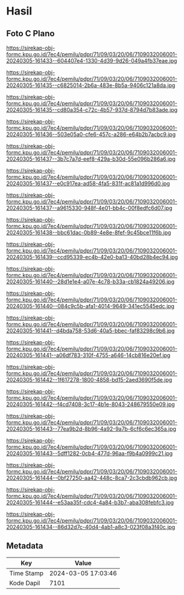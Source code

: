 # Hasil

## Foto C Plano

https://sirekap-obj-formc.kpu.go.id/7ec4/pemilu/pdpr/71/09/03/20/06/7109032006001-20240305-161433--604407e4-1330-4d39-9d26-049a4fb37eae.jpg

https://sirekap-obj-formc.kpu.go.id/7ec4/pemilu/pdpr/71/09/03/20/06/7109032006001-20240305-161435--c6825014-2b6a-483e-8b5a-9406c121a8da.jpg

https://sirekap-obj-formc.kpu.go.id/7ec4/pemilu/pdpr/71/09/03/20/06/7109032006001-20240305-161435--cd80a354-c72c-4b57-937d-8794d7b83ade.jpg

https://sirekap-obj-formc.kpu.go.id/7ec4/pemilu/pdpr/71/09/03/20/06/7109032006001-20240305-161436--503e05a0-cfe6-457c-a286-e64b2b7acbc9.jpg

https://sirekap-obj-formc.kpu.go.id/7ec4/pemilu/pdpr/71/09/03/20/06/7109032006001-20240305-161437--3b7c7a7d-eef8-429a-b30d-55e096b286a6.jpg

https://sirekap-obj-formc.kpu.go.id/7ec4/pemilu/pdpr/71/09/03/20/06/7109032006001-20240305-161437--e0c917ea-ad58-4fa5-831f-ac81a1d996d0.jpg

https://sirekap-obj-formc.kpu.go.id/7ec4/pemilu/pdpr/71/09/03/20/06/7109032006001-20240305-161437--a9615330-948f-4e01-bb4c-00f8edfc6d07.jpg

https://sirekap-obj-formc.kpu.go.id/7ec4/pemilu/pdpr/71/09/03/20/06/7109032006001-20240305-161438--bbc61dac-0b89-4e8e-8fef-9c45bce11f6b.jpg

https://sirekap-obj-formc.kpu.go.id/7ec4/pemilu/pdpr/71/09/03/20/06/7109032006001-20240305-161439--ccd95339-ec4b-42e0-ba13-40bd28b4ec94.jpg

https://sirekap-obj-formc.kpu.go.id/7ec4/pemilu/pdpr/71/09/03/20/06/7109032006001-20240305-161440--28d1e1e4-a07e-4c78-b33a-cb1824a49206.jpg

https://sirekap-obj-formc.kpu.go.id/7ec4/pemilu/pdpr/71/09/03/20/06/7109032006001-20240305-161440--084c9c5b-afa1-4014-9649-341ec5545edc.jpg

https://sirekap-obj-formc.kpu.go.id/7ec4/pemilu/pdpr/71/09/03/20/06/7109032006001-20240305-161441--d4bda758-53d6-40a5-bbec-faf83298c9b6.jpg

https://sirekap-obj-formc.kpu.go.id/7ec4/pemilu/pdpr/71/09/03/20/06/7109032006001-20240305-161441--a06df783-310f-4755-a646-14cb816e20ef.jpg

https://sirekap-obj-formc.kpu.go.id/7ec4/pemilu/pdpr/71/09/03/20/06/7109032006001-20240305-161442--1f617278-1800-4858-bd15-2aed3690f5de.jpg

https://sirekap-obj-formc.kpu.go.id/7ec4/pemilu/pdpr/71/09/03/20/06/7109032006001-20240305-161442--f4cd7408-3c17-4b1e-8043-248679550e09.jpg

https://sirekap-obj-formc.kpu.go.id/7ec4/pemilu/pdpr/71/09/03/20/06/7109032006001-20240305-161443--77ea9b2d-8b96-4a92-9a7b-6cf6c6ec365a.jpg

https://sirekap-obj-formc.kpu.go.id/7ec4/pemilu/pdpr/71/09/03/20/06/7109032006001-20240305-161443--5dff1282-0cb4-477d-96aa-f9b4a0999c21.jpg

https://sirekap-obj-formc.kpu.go.id/7ec4/pemilu/pdpr/71/09/03/20/06/7109032006001-20240305-161444--0bf27250-aa42-448c-8ca7-2c3cbdb962cb.jpg

https://sirekap-obj-formc.kpu.go.id/7ec4/pemilu/pdpr/71/09/03/20/06/7109032006001-20240305-161444--e53aa35f-cdc4-4a84-b3b7-aba308febfc3.jpg

https://sirekap-obj-formc.kpu.go.id/7ec4/pemilu/pdpr/71/09/03/20/06/7109032006001-20240305-161434--86d32d7c-40d4-4ab1-a8c3-023f08a3f40c.jpg


## Metadata

| Key        | Value               |
| ---------- | ------------------- |
| Time Stamp | 2024-03-05 17:03:46 |
| Kode Dapil | 7101                |



